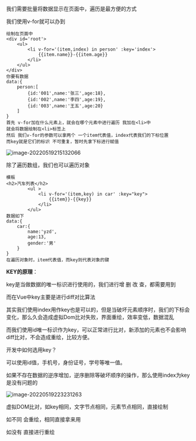 我们需要批量将数据显示在页面中，遍历是最方便的方式

我们使用v-for就可以办到

```vue
绘制在页面中
<div id='root'>
	<ul>
        <li v-for='(item,index) in person' :key='index'>
            {{item.name}}-{{item.age}}
        </li>
	</ul>
</div>
你要有数据
data:{
	person:[
		{id:'001',name:'张三',age:18},
        {id:'002',name:'李四',age:19},
        {id:'003',name:'王五',age:20}
	]
}
首先 v-for加在什么元素上，就会在哪个元素中进行遍历 我加在<li>中
就会将数据绘制在<li>标签上
然后 我们v-for的参数可以拿两个 一个item代表值，index代表我们的下标位置
而key就是它们的标识 不可重复，暂时先拿下标进行赋值
```

![image-20220519215132066](C:\Users\Administrator\AppData\Roaming\Typora\typora-user-images\image-20220519215132066.png)

除了遍历数组，我们也可以遍历对象

```vue
模板
<h2>汽车列表</h2>
        <ul >
            <li v-for='(item,key) in car' :key="key">
                {{item}}-{{key}}
            </li>
        </ul>
数据如下
data:{
	car:{
		name:'yzd',
		age:13,
		gender:'男'
	}
}
在遍历对象时，item代表值，而key则代表对象的键
```



**KEY的原理**：

key是当做数据的唯一标识进行使用的，我们进行增 删 改 查，都需要用到

而在Vue中key主要是进行diff对比算法

其实我们使用index用作key也是可以的，但是当破坏元素顺序时，我们的下标会变化，那么久会造成虚拟Dom比对失败，界面重绘，效率变低，数据混乱

而我们使用id唯一标识作为key，可以正常进行比对，新添加的元素也不会影响diff比对，不会造成重绘，比较方便。



开发中如何选用key？

可以使用id值，手机号，身份证号，学号等唯一值。

如果不存在数据的逆序增加，逆序删除等破坏顺序的操作，那么使用index为key是没有问题的

![image-20220519223231263](C:\Users\Administrator\AppData\Roaming\Typora\typora-user-images\image-20220519223231263.png)

虚拟DOM比对，如key相同，文字节点相同，元素节点相同，直接绘制

如不同 会重绘，相同直接拿来用

如没有 直接进行重绘